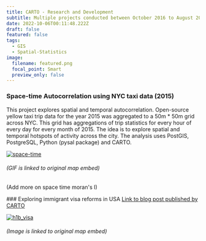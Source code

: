 ```yaml
---
title: CARTO - Research and Development
subtitle: Multiple projects conducted between October 2016 to August 2017 at CARTO
date: 2022-10-06T00:11:48.222Z
draft: false
featured: false
tags:
  - GIS
  - Spatial-Statistics
image:
  filename: featured.png
  focal_point: Smart
  preview_only: false
---
```

### S﻿pace-time Autocorrelation using NYC taxi data (2015)

This project explores spatial and temporal autocorrelation. Open-source yellow taxi trip data for the year 2015 was aggregated to a 50m * 50m grid across NYC. This grid has aggregations of trip statistics for every hour of every day for every month of 2015. The idea is to explore spatial and temporal hotspots of activity across the city. The analysis uses PostGIS, PostgreSQL, Python (pysal package) and CARTO.

[![space-time](../../space-time.gif)](https://team.carto.com/u/mehak-carto/builder/ee115ed2-9aec-47c4-8cb1-25d238ab2ae1/embed?state=%7B%22map%22%3A%7B%22ne%22%3A%5B40.62984841250708%2C-74.14981842041017%5D%2C%22sw%22%3A%5B40.87769896474621%2C-73.51535797119142%5D%2C%22center%22%3A%5B40.75388918270174%2C-73.8325881958008%5D%2C%22zoom%22%3A12%7D%7D)
###### (﻿GIF is linked to original map embed)
(﻿Add more on space time moran's I)

#﻿## Exploring immigrant visa reforms in USA
[Link to b﻿log post published by CARTO](https://carto.com/blog/examining-potential-impact-of-h-1b-reform-data-visualizations/)

[![h1b_visa](../../h1b_visa.PNG)](https://team.carto.com/u/mehak-carto/builder/c3f5efc4-0995-11e7-b8b8-0e233c30368f/embed?state=%7B%22map%22%3A%7B%22ne%22%3A%5B-58.813741715707806%2C-138.16406250000003%5D%2C%22sw%22%3A%5B68.2042121888185%2C133.24218750000003%5D%2C%22center%22%3A%5B10.574222078332806%2C-2.4609375000000004%5D%2C%22zoom%22%3A3%7D%7D)
###### (﻿Image is linked to original map embed)
